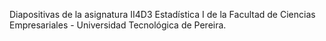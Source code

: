 Diapositivas de la asignatura II4D3 Estadística I de la Facultad de Ciencias Empresariales - Universidad Tecnológica de Pereira.
